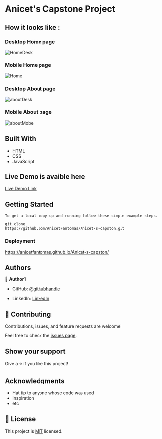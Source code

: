 
# Anicet's Capstone Project

>  

## How it looks like :

### Desktop Home page
![HomeDesk](https://user-images.githubusercontent.com/94958024/158876750-e63b4b01-d61f-4431-afff-58e45c44e212.png)

### Mobile Home page


![Home](https://user-images.githubusercontent.com/94958024/158877239-b7439be9-5626-40db-be83-3b8c9cb65f91.png)

### Desktop About page

![aboutDesk](https://user-images.githubusercontent.com/94958024/158877714-85c8150e-a5b7-41d5-aab5-3f17a0b3e15a.png)


### Mobile About page

![aboutMobe](https://user-images.githubusercontent.com/94958024/158879158-6d6d184f-ea4d-4bb0-a396-5a99019a8c69.png)

## Built With

- HTML
- CSS
- JavaScript

## Live Demo is avaible here

[Live Demo Link](https://anicetfantomas.github.io/Anicet-s-capston/)

## Getting Started

```
To get a local copy up and running follow these simple example steps.

git clone 
https://github.com/AnicetFantomas/Anicet-s-capston.git

```

### Deployment

https://anicetfantomas.github.io/Anicet-s-capston/

## Authors

👤 **Author1**

- GitHub: [@githubhandle](https://anicetfantomas.github.io/setup-and-mobile-version-skeleton/)

- LinkedIn: [LinkedIn](https://www.linkedin.com/in/anicet-murhula-13a1b0220/)


## 🤝 Contributing

Contributions, issues, and feature requests are welcome!

Feel free to check the [issues page](../../issues/).

## Show your support

Give a ⭐️ if you like this project!

## Acknowledgments

- Hat tip to anyone whose code was used
- Inspiration
- etc

## 📝 License

This project is [MIT](./MIT.md) licensed.